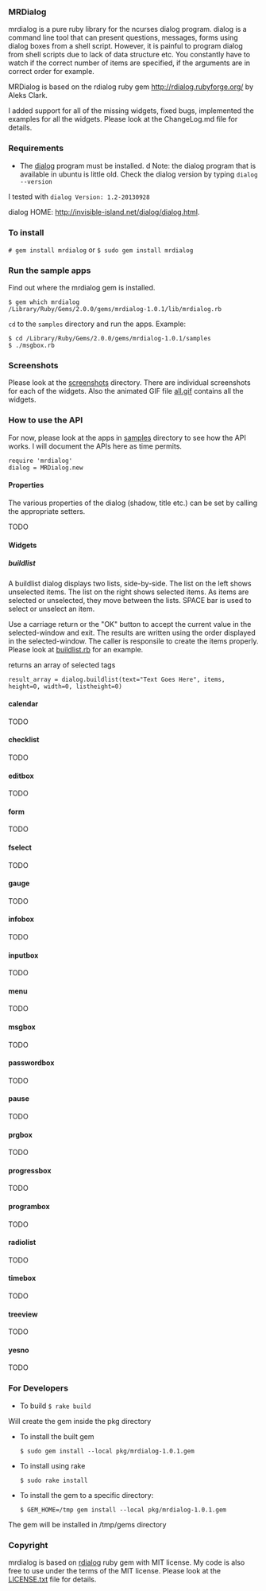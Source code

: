 ### MRDialog

mrdialog is a pure ruby library for the ncurses dialog program. dialog is
a command line tool that can present questions, messages, forms using 
dialog boxes from a shell script. However, it is painful to program dialog
from shell scripts due to lack of data structure etc. You constantly have
to watch if the correct number of items are specified, if the arguments 
are in correct order for example. 

MRDialog is based on the rdialog ruby gem http://rdialog.rubyforge.org/ by
Aleks Clark.


I added support for all of the missing widgets, fixed bugs, implemented 
the examples for all the widgets.  Please look at the ChangeLog.md file 
for details.


### Requirements

* The [dialog](http://invisible-island.net/dialog/dialog.html) program must be installed. d Note: the dialog program that is available in ubuntu is little old. Check the dialog version by typing ```dialog --version```

I tested with ```dialog Version: 1.2-20130928```

dialog HOME: http://invisible-island.net/dialog/dialog.html.

### To install

```# gem install mrdialog```
or
```$ sudo gem install mrdialog```
   
### Run the sample apps
Find out where the mrdialog gem is installed. 

    $ gem which mrdialog
    /Library/Ruby/Gems/2.0.0/gems/mrdialog-1.0.1/lib/mrdialog.rb

```cd``` to the ```samples``` directory and run the apps.
Example:

    $ cd /Library/Ruby/Gems/2.0.0/gems/mrdialog-1.0.1/samples
    $ ./msgbox.rb

### Screenshots
Please look at the [screenshots](screenshots/) directory. There are individual screenshots for each of the widgets. Also the animated GIF file [all.gif](screenshots/all.gif) contains all the widgets.

### How to use the API
For now, please look at the apps in [samples](samples/) directory to see how the API works. I will document the APIs here as time permits.

    require 'mrdialog'
    dialog = MRDialog.new

#### Properties
The various properties of the dialog (shadow, title etc.) can be set by calling the appropriate setters.

TODO

#### Widgets
    
##### buildlist
A  buildlist  dialog displays two lists, side-by-side.  The list on the left shows unselected items.  The list on the right shows selected  items.  As items are selected or unselected, they move between the lists. SPACE bar is used to
select or unselect an item.

Use a carriage return or the "OK" button to accept  the  current value  in the selected-window and exit.  The results are written using the order displayed in the selected-window. The caller is responsile to create the items properly. Please look at [buildlist.rb](samples/buildlist.rb) for an example.

returns an array of selected tags

    result_array = dialog.buildlist(text="Text Goes Here", items, height=0, width=0, listheight=0)
   
#### calendar
TODO
#### checklist
TODO
#### editbox
TODO
#### form
TODO
#### fselect
TODO
#### gauge
TODO
#### infobox
TODO
#### inputbox
TODO
#### menu
TODO
#### msgbox
TODO
#### passwordbox
TODO
#### pause
TODO
#### prgbox
TODO
#### progressbox
TODO
#### programbox
TODO
#### radiolist
TODO
#### timebox
TODO
#### treeview
TODO
#### yesno
TODO
### For Developers
- To build
    ```$ rake build```

Will create the gem inside the pkg directory

- To install the built gem
    
    ```$ sudo gem install --local pkg/mrdialog-1.0.1.gem```

- To install using rake
  
    ```$ sudo rake install```

- To install the gem to a specific directory:
 
    ```$ GEM_HOME=/tmp gem install --local pkg/mrdialog-1.0.1.gem```

The gem will be installed in /tmp/gems directory

### Copyright
mrdialog is based on [rdialog](http://rdialog.rubyforge.org/) ruby gem with MIT license. My code is also free to use under the terms of the MIT license. Please look at the [LICENSE.txt](LICENSE.txt) file for details.
